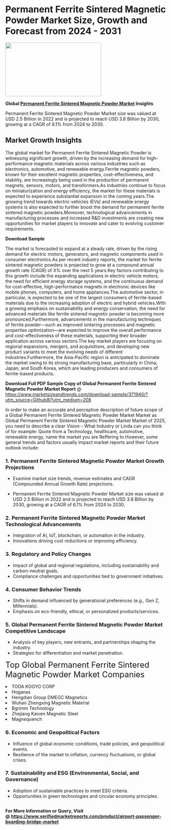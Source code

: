 <H1>Permanent Ferrite Sintered Magnetic Powder Market Size, Growth and Forecast from 2024 - 2031</H1><img class="aligncenter size-medium wp-image-584254" src="https://thirdeyenews.in/wp-content/uploads/2024/09/Global-Market-Research-300x168.jpeg" alt="" width="300" height="168" /><p><strong>Global&nbsp;<a href="https://www.marketsizeandtrends.com/download-sample/371940/?utm_source=Github8j?utm_medium=208">Permanent Ferrite Sintered Magnetic Powder Market</a> Insights</strong></p><p>Permanent Ferrite Sintered Magnetic Powder Market size was valued at USD 2.5 Billion in 2022 and is projected to reach USD 3.8 Billion by 2030, growing at a CAGR of 6.1% from 2024 to 2030.</p><p><h2>Market Growth Insights</h2> <p>The global market for Permanent Ferrite Sintered Magnetic Powder is witnessing significant growth, driven by the increasing demand for high-performance magnetic materials across various industries such as electronics, automotive, and renewable energy.Ferrite magnetic powders, known for their excellent magnetic properties, cost-effectiveness, and stability, are increasingly being used in the production of permanent magnets, sensors, motors, and transformers.As industries continue to focus on miniaturization and energy efficiency, the market for these materials is expected to experience substantial expansion in the coming years.The growing trend towards electric vehicles (EVs) and renewable energy systems is also expected to further boost the demand for permanent ferrite sintered magnetic powders.Moreover, technological advancements in manufacturing processes and increased R&D investments are creating new opportunities for market players to innovate and cater to evolving customer requirements.</p> <p><strong>Download Sample</strong></p> <p>The market is forecasted to expand at a steady rate, driven by the rising demand for electric motors, generators, and magnetic components used in consumer electronics.As per recent industry reports, the market for ferrite sintered magnetic powders is projected to grow at a compound annual growth rate (CAGR) of X% over the next 5 years.Key factors contributing to this growth include the expanding applications in electric vehicle motors, the need for efficient energy storage systems, and the continuous demand for cost-effective, high-performance magnets in electronic devices like mobile phones, computers, and home appliances.The automotive sector, in particular, is expected to be one of the largest consumers of ferrite-based materials due to the increasing adoption of electric and hybrid vehicles.With a growing emphasis on sustainability and energy conservation, the need for advanced materials like ferrite sintered magnetic powder is becoming more pronounced.Furthermore, advancements in the manufacturing techniques of ferrite powder—such as improved sintering processes and magnetic properties optimization—are expected to improve the overall performance and cost-effectiveness of these materials, supporting their broader application across various sectors.The key market players are focusing on regional expansions, mergers, and acquisitions, and developing new product variants to meet the evolving needs of different industries.Furthermore, the Asia-Pacific region is anticipated to dominate the market owing to its strong manufacturing base, particularly in China, Japan, and South Korea, which are leading producers and consumers of ferrite-based products.<p><span class=""><strong>Download Full PDF Sample Copy of Global Permanent Ferrite Sintered Magnetic Powder Market Report</strong> @ <a href="https://www.marketsizeandtrends.com/download-sample/371940/?utm_source=Github8j?utm_medium=208" target="_blank">https://www.marketsizeandtrends.com/download-sample/371940/?utm_source=Github8j?utm_medium=208</a></span></p><p>In order to make an accurate and perceptive description of future scope of a Global&nbsp;Permanent Ferrite Sintered Magnetic Powder Market Market as Global&nbsp;Permanent Ferrite Sintered Magnetic Powder Market Market of 2025, you need to describe a clear Vision &ndash; What Industry or Linda can you think of for example: Quote from a Technology, healthcare, automotive, renewable energy, name the market you are Reffering to.However, some general trends and factors usually impact market reports and their future outlook include:</p><h3>1.&nbsp;<strong>Permanent Ferrite Sintered Magnetic Powder Market Growth Projections</strong></h3><ul><li>Examine market size trends, revenue estimates and CAGR (Compounded Annual Growth Rate) projections.</li><li><p>Permanent Ferrite Sintered Magnetic Powder Market size was valued at USD 2.5 Billion in 2022 and is projected to reach USD 3.8 Billion by 2030, growing at a CAGR of 6.1% from 2024 to 2030.</p></li></ul><h3>2.&nbsp;<strong>Permanent Ferrite Sintered Magnetic Powder Market Technological Advancements</strong></h3><ul><li>Integration of AI, IoT, blockchain, or automation in the industry.</li><li>Innovations driving cost reductions or improving efficiency.</li></ul><h3>3.&nbsp;<strong>Regulatory and Policy Changes</strong></h3><ul><li>Impact of global and regional regulations, including sustainability and carbon-neutral goals.</li><li>Compliance challenges and opportunities tied to government initiatives.</li></ul><h3>4.&nbsp;<strong>Consumer Behavior Trends</strong></h3><ul><li>Shifts in demand influenced by generational preferences (e.g., Gen Z, Millennials).</li><li>Emphasis on eco-friendly, ethical, or personalized products/services.</li></ul><h3>5.&nbsp;<strong>Global Permanent Ferrite Sintered Magnetic Powder Market Competitive Landscape</strong></h3><ul><li>Analysis of key players, new entrants, and partnerships shaping the industry.</li><li>Strategies for differentiation and market penetration.</li></ul><p data-pm-slice="1 1 []"><span style="color: inherit; font-family: inherit; font-size: 25px;">Top Global Permanent Ferrite Sintered Magnetic Powder Market Companies</span></p><div class="" data-test-id=""><p><li>TODA KOGYO CORP</li><li> Hoganas</li><li> Hengdian Group DMEGC Magnetics</li><li> Wuhan Zhengxing Magnetic Material</li><li> Bgrimm Technology</li><li> Zhejiang Kaiven Magnetic Steel</li><li> Magnequench</li></p></div><h3>6.&nbsp;<strong>Economic and Geopolitical Factors</strong></h3><ul><li>Influence of global economic conditions, trade policies, and geopolitical events.</li><li>Resilience of the market to inflation, currency fluctuations, or global crises.</li></ul><h3>7.&nbsp;<strong>Sustainability and ESG (Environmental, Social, and Governance)</strong></h3><ul><li>Adoption of sustainable practices to meet ESG criteria.</li><li>Opportunities in green technologies and circular economy principles.</li></ul><h2><strong style="font-size: 14px;">For More Information or Query, Visit @&nbsp;</strong><a style="background-color: #ffffff; font-size: 14px;" href="https://www.marketsizeandtrends.com/report/permanent-ferrite-sintered-magnetic-powder-market/" target="_blank">https://www.verifiedmarketreports.com/product/airport-passenger-boarding-bridge-market</a></h2>